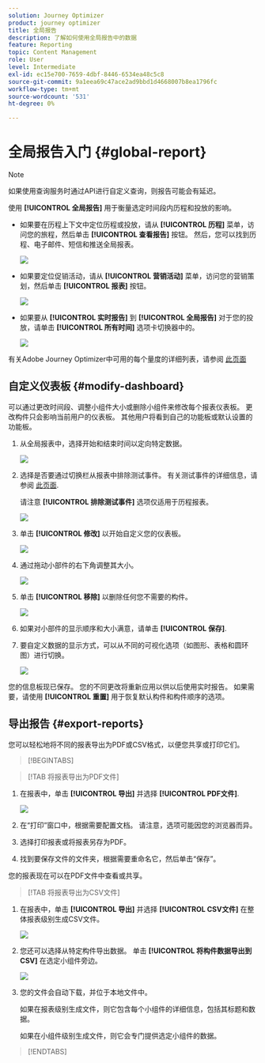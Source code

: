 ```yaml
---
solution: Journey Optimizer
product: journey optimizer
title: 全局报告
description: 了解如何使用全局报告中的数据
feature: Reporting
topic: Content Management
role: User
level: Intermediate
exl-id: ec15e700-7659-4dbf-8446-6534ea48c5c8
source-git-commit: 9a1eea69c47ace2ad9bbd1d4668007b8ea1796fc
workflow-type: tm+mt
source-wordcount: '531'
ht-degree: 0%

---
```


# 全局报告入门 {#global-report}

>[!NOTE]
>
> 如果使用查询服务时通过API进行自定义查询，则报告可能会有延迟。

使用 **[!UICONTROL 全局报告]** 用于衡量选定时间段内历程和投放的影响。

* 如果要在历程上下文中定位历程或投放，请从 **[!UICONTROL 历程]** 菜单，访问您的旅程，然后单击 **[!UICONTROL 查看报告]** 按钮。 然后，您可以找到历程、电子邮件、短信和推送全局报表。

  ![](assets/report_journey.png)

* 如果要定位促销活动，请从 **[!UICONTROL 营销活动]** 菜单，访问您的营销策划，然后单击 **[!UICONTROL 报表]** 按钮。

  ![](assets/report_campaign.png)

* 如果要从 **[!UICONTROL 实时报告]** 到 **[!UICONTROL 全局报告]** 对于您的投放，请单击 **[!UICONTROL 所有时间]** 选项卡切换器中的。

  ![](assets/report_5.png)

有关Adobe Journey Optimizer中可用的每个量度的详细列表，请参阅 [此页面](#list-of-components-global)

## 自定义仪表板 {#modify-dashboard}

可以通过更改时间段、调整小组件大小或删除小组件来修改每个报表仪表板。 更改构件只会影响当前用户的仪表板。 其他用户将看到自己的功能板或默认设置的功能板。

1. 从全局报表中，选择开始和结束时间以定向特定数据。

   ![](assets/report_modify_1.png)

1. 选择是否要通过切换栏从报表中排除测试事件。 有关测试事件的详细信息，请参阅 [此页面](../building-journeys/testing-the-journey.md).

   请注意 **[!UICONTROL 排除测试事件]** 选项仅适用于历程报表。

   ![](assets/report_modify_2.png)

1. 单击 **[!UICONTROL 修改]** 以开始自定义您的仪表板。

   ![](assets/report_modify_3.png)

1. 通过拖动小部件的右下角调整其大小。

   ![](assets/report_modify_4.png)

1. 单击 **[!UICONTROL 移除]** 以删除任何您不需要的构件。

   ![](assets/report_modify_5.png)

1. 如果对小部件的显示顺序和大小满意，请单击 **[!UICONTROL 保存]**.

1. 要自定义数据的显示方式，可以从不同的可视化选项（如图形、表格和圆环图）进行切换。

   ![](assets/report_modify_10.png)

您的信息板现已保存。 您的不同更改将重新应用以供以后使用实时报告。 如果需要，请使用 **[!UICONTROL 重置]** 用于恢复默认构件和构件顺序的选项。

## 导出报告 {#export-reports}

您可以轻松地将不同的报表导出为PDF或CSV格式，以便您共享或打印它们。

>[!BEGINTABS]

>[!TAB 将报表导出为PDF文件]

1. 在报表中，单击 **[!UICONTROL 导出]** 并选择 **[!UICONTROL PDF文件]**.

   ![](assets/export_2.png)

1. 在“打印”窗口中，根据需要配置文档。 请注意，选项可能因您的浏览器而异。

1. 选择打印报表或将报表另存为PDF。

1. 找到要保存文件的文件夹，根据需要重命名它，然后单击“保存”。

您的报表现在可以在PDF文件中查看或共享。

>[!TAB 将报表导出为CSV文件]

1. 在报表中，单击 **[!UICONTROL 导出]** 并选择 **[!UICONTROL CSV文件]** 在整体报表级别生成CSV文件。

   ![](assets/export_1.png)

1. 您还可以选择从特定构件导出数据。 单击 **[!UICONTROL 将构件数据导出到CSV]** 在选定小组件旁边。

   ![](assets/export_3.png)

1. 您的文件会自动下载，并位于本地文件中。

   如果在报表级别生成文件，则它包含每个小组件的详细信息，包括其标题和数据。

   如果在小组件级别生成文件，则它会专门提供选定小组件的数据。

>[!ENDTABS]